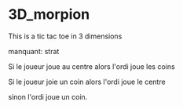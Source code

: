 # 3D_morpion

This is a tic tac toe in 3 dimensions

manquant: strat

Si le joueur joue au centre alors l'ordi joue les coins

Si le joueur joie un coin alors l'ordi joue le centre

sinon l'ordi joue un coin.
